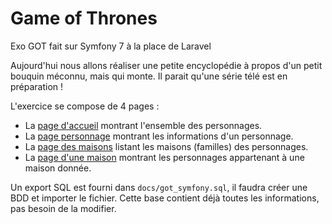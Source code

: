 # Game of Thrones
Exo GOT fait sur Symfony 7 à la place de Laravel

Aujourd'hui nous allons réaliser une petite encyclopédie à propos d'un petit bouquin méconnu, mais qui monte. Il parait qu'une série télé est en préparation !

L'exercice se compose de 4 pages : 
- La [page d'accueil](docs/screens/home.png) montrant l'ensemble des personnages.
- La [page personnage](docs/screens/character.png) montrant les informations d'un personnage.
- La [page des maisons](docs/screens/houses.png) listant les maisons (familles) des personnages.
- La [page d'une maison](doc/../docs/screens/house.png) montrant les personnages appartenant à une maison donnée.
  
Un export SQL est fourni dans `docs/got_symfony.sql`, il faudra créer une BDD et importer le fichier. Cette base contient déjà toutes les informations, pas besoin de la modifier.

